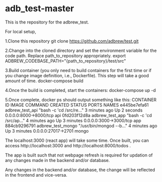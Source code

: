 # adb_test-master
 This is the repository for the adbrew_test.

For local setup, 

1.Clone this repository
git clone https://github.com/adbrew/test.git


2.Change into the cloned directory and set the environment variable for the code path. Replace path_to_repository appropriately.
export ADBREW_CODEBASE_PATH="{path_to_repository}/test/src"


3.Build container (you only need to build containers for the first time or if you change image definition, i.e., Dockerfile). This step will take a good amount of time.
docker-compose build


4.Once the build is completed, start the containers:
docker-compose up -d


5.Once complete, docker ps should output something like this:
CONTAINER ID   IMAGE               COMMAND                  CREATED         STATUS         PORTS                      NAMES
e445be7efa61   adbrew_test_api     "bash -c 'cd /src/re…"   3 minutes ago   Up 2 seconds   0.0.0.0:8000->8000/tcp     api
0fd203f12d8a   adbrew_test_app     "bash -c 'cd /src/ap…"   4 minutes ago   Up 3 minutes   0.0.0.0:3000->3000/tcp     app
884cb9296791   adbrew_test_mongo   "/usr/bin/mongod --b…"   4 minutes ago   Up 3 minutes   0.0.0.0:27017->2701        mongo

The localhost:3000 (react app) will take some time.
Once built, you can access http://localhost:3000 and http://localhost:8000/todos .

The app is built such that not webpage refresh is required for updation of any changes made in the backend and/or database.

Any changes in the backend and/or database, the change will be reflected in the frontend and vice-versa.
